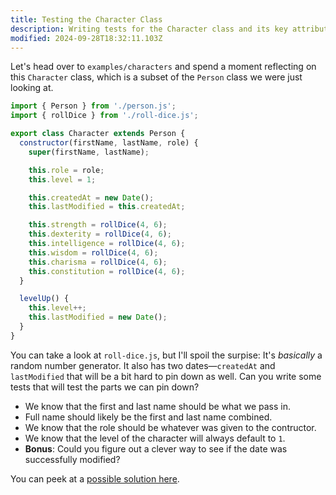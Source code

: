```yaml
---
title: Testing the Character Class
description: Writing tests for the Character class and its key attributes.
modified: 2024-09-28T18:32:11.103Z
---
```


Let's head over to `examples/characters` and spend a moment reflecting on this `Character` class, which is a subset of the `Person` class we were just looking at.

```javascript
import { Person } from './person.js';
import { rollDice } from './roll-dice.js';

export class Character extends Person {
  constructor(firstName, lastName, role) {
    super(firstName, lastName);

    this.role = role;
    this.level = 1;

    this.createdAt = new Date();
    this.lastModified = this.createdAt;

    this.strength = rollDice(4, 6);
    this.dexterity = rollDice(4, 6);
    this.intelligence = rollDice(4, 6);
    this.wisdom = rollDice(4, 6);
    this.charisma = rollDice(4, 6);
    this.constitution = rollDice(4, 6);
  }

  levelUp() {
    this.level++;
    this.lastModified = new Date();
  }
}
```

You can take a look at `roll-dice.js`, but I'll spoil the surpise: It's _basically_ a random number generator. It also has two dates—`createdAt` and `lastModified` that will be a bit hard to pin down as well. Can you write some tests that will test the parts we can pin down?

- We know that the first and last name should be what we pass in.
- Full name should likely be the first and last name combined.
- We know that the role should be whatever was given to the contructor.
- We know that the level of the character will always default to `1`.
- **Bonus**: Could you figure out a clever way to see if the date was successfully modified?

You can peek at a [possible solution here](asymmetric-matchers-solution.md).

